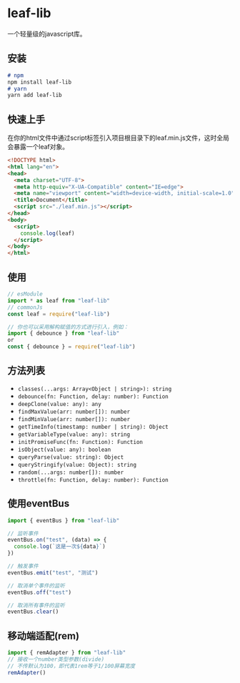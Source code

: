 # leaf-lib

一个轻量级的javascript库。

## 安装

```markdown
# npm
npm install leaf-lib
# yarn
yarn add leaf-lib
```

## 快速上手

在你的html文件中通过script标签引入项目根目录下的leaf.min.js文件，这时全局会暴露一个leaf对象。

```html
<!DOCTYPE html>
<html lang="en">
<head>
  <meta charset="UTF-8">
  <meta http-equiv="X-UA-Compatible" content="IE=edge">
  <meta name="viewport" content="width=device-width, initial-scale=1.0">
  <title>Document</title>
  <script src="./leaf.min.js"></script>
</head>
<body>
  <script>
    console.log(leaf)
  </script>
</body>
</html>
```

## 使用

```javascript
// esModule
import * as leaf from "leaf-lib"
// commonJs
const leaf = require("leaf-lib")

// 你也可以采用解构赋值的方式进行引入，例如：
import { debounce } from "leaf-lib"
or
const { debounce } = require("leaf-lib")
```

## 方法列表

- `classes(...args: Array<Object | string>): string`
- `debounce(fn: Function, delay: number): Function`
- `deepClone(value: any): any`
- `findMaxValue(arr: number[]): number`
- `findMinValue(arr: number[]): number`
- `getTimeInfo(timestamp: number | string): Object`
- `getVariableType(value: any): string`
- `initPromiseFunc(fn: Function): Function`
- `isObject(value: any): boolean`
- `queryParse(value: string): Object`
- `queryStringify(value: Object): string`
- `random(...args: number[]): number`
- `throttle(fn: Function, delay: number): Function`

## 使用eventBus
```javascript
import { eventBus } from "leaf-lib"

// 监听事件
eventBus.on("test", (data) => {
  console.log(`这是一次${data}`)
})

// 触发事件
eventBus.emit("test", "测试")

// 取消单个事件的监听
eventBus.off("test")

// 取消所有事件的监听
eventBus.clear()
```

## 移动端适配(rem)
```javascript
import { remAdapter } from "leaf-lib"
// 接收一个number类型参数(divide)
// 不传默认为100，即代表1rem等于1/100屏幕宽度
remAdapter()
```